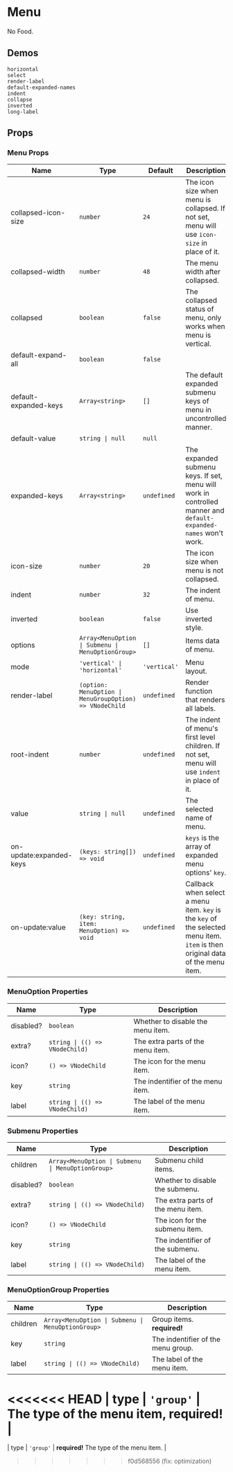 # Menu

<!--single-column-->

No Food.

## Demos

```demo
horizontal
select
render-label
default-expanded-names
indent
collapse
inverted
long-label
```

## Props

### Menu Props

| Name | Type | Default | Description |
| --- | --- | --- | --- |
| collapsed-icon-size | `number` | `24` | The icon size when menu is collapsed. If not set, menu will use `icon-size` in place of it. |
| collapsed-width | `number` | `48` | The menu width after collapsed. |
| collapsed | `boolean` | `false` | The collapsed status of menu, only works when menu is vertical. |
| default-expand-all | `boolean` | `false` |  |
| default-expanded-keys | `Array<string>` | `[]` | The default expanded submenu keys of menu in uncontrolled manner. |
| default-value | `string \| null` | `null` |  |
| expanded-keys | `Array<string>` | `undefined` | The expanded submenu keys. If set, menu will work in controlled manner and `default-expanded-names` won't work. |
| icon-size | `number` | `20` | The icon size when menu is not collapsed. |
| indent | `number` | `32` | The indent of menu. |
| inverted | `boolean` | `false` | Use inverted style. |
| options | `Array<MenuOption \| Submenu \| MenuOptionGroup>` | `[]` | Items data of menu. |
| mode | `'vertical' \| 'horizontal'` | `'vertical'` | Menu layout. |
| render-label | `(option: MenuOption \| MenuGroupOption) => VNodeChild` | `undefined` | Render function that renders all labels. |
| root-indent | `number` | `undefined` | The indent of menu's first level children. If not set, menu will use `indent` in place of it. |
| value | `string \| null` | `undefined` | The selected name of menu. |
| on-update:expanded-keys | `(keys: string[]) => void` | `undefined` | `keys` is the array of expanded menu options' `key`. |
| on-update:value | `(key: string, item: MenuOption) => void` | `undefined` | Callback when select a menu item. `key` is the `key` of the selected menu item. `item` is then original data of the menu item. |

### MenuOption Properties

| Name | Type | Description |
| --- | --- | --- |
| disabled? | `boolean` | Whether to disable the menu item. |
| extra? | `string \| (() => VNodeChild)` | The extra parts of the menu item. |
| icon? | `() => VNodeChild` | The icon for the menu item. |
| key | `string` | The indentifier of the menu item. |
| label | `string \| (() => VNodeChild)` | The label of the menu item. |

### Submenu Properties

| Name | Type | Description |
| --- | --- | --- |
| children | `Array<MenuOption \| Submenu \| MenuOptionGroup>` | Submenu child items. |
| disabled? | `boolean` | Whether to disable the submenu. |
| extra? | `string \| (() => VNodeChild)` | The extra parts of the menu item. |
| icon? | `() => VNodeChild` | The icon for the submenu item. |
| key | `string` | The indentifier of the submenu. |
| label | `string \| (() => VNodeChild)` | The label of the menu item. |

### MenuOptionGroup Properties

| Name | Type | Description |
| --- | --- | --- |
| children | `Array<MenuOption \| Submenu \| MenuOptionGroup>` | Group items. **required!** |
| key | `string` | The indentifier of the menu group. |
| label | `string \| (() => VNodeChild)` | The label of the menu item. |
<<<<<<< HEAD
| type | `'group'` | The type of the menu item, **required!** |
=======
| type | `'group'` | **required!** The type of the menu item. |
>>>>>>> f0d568556 (fix: optimization)
